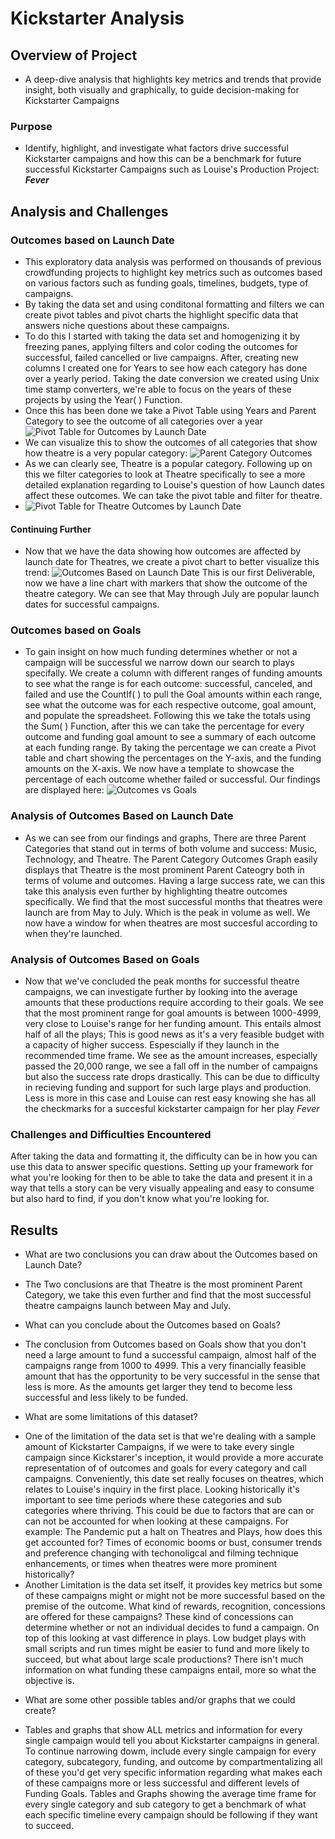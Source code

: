 # Kickstarter Analysis

## Overview of Project
* A deep-dive analysis that highlights key metrics and trends that provide insight, both visually and graphically, to guide decision-making for Kickstarter Campaigns

### Purpose
* Identify, highlight, and investigate what factors drive successful Kickstarter campaigns and how this can be a benchmark for future successful Kickstarter Campaigns such as Louise's Production Project: ***Fever*** 


## Analysis and Challenges

### Outcomes based on Launch Date 
* This exploratory data analysis was performed on thousands of previous crowdfunding projects to highlight key metrics such as outcomes based on various factors such as funding goals, timelines, budgets, type of campaigns. 
* By taking the data set and using conditonal formatting and filters we can create pivot tables and pivot charts the highlight specific data that answers niche questions about these campaigns.  
* To do this I started with taking the data set and homogenizing it by freezing panes, applying filters and color coding the outcomes for successful, failed cancelled or live campaigns. After, creating new columns I created one for Years to see how each category has done over a yearly period. Taking the date conversion we created using Unix time stamp converters, we're able to focus on the years of these projects by using the Year( ) Function. 
* Once this has been done we take a Pivot Table using Years and Parent Category to see the outcome of all categories over a year
![Pivot Table for Outcomes by Launch Date](https://github.com/RichardH395/repo-kickstarter-analysis/blob/main/Pivot%20Table%20for%20Outcomes%20by%20Launch%20Date.png)
* We can visualize this to show the outcomes of all categories that show how theatre is a very popular category: 
![Parent Category Outcomes](https://github.com/RichardH395/repo-kickstarter-analysis/blob/main/Parent%20Category%20Outcomes%20.png) 
* As we can clearly see, Theatre is a popular category. Following up on this we filter categories to look at Theatre specifically to see a more detailed explanation regarding to Louise's question of how Launch dates affect these outcomes. We can take the pivot table and filter for theatre.
* ![Pivot Table for Theatre Outcomes by Launch Date](https://github.com/RichardH395/repo-kickstarter-analysis/blob/main/Pivot%20Table%20for%20Theatre%20Outcomes%20by%20Launch%20Date%20.png) 
#### Continuing Further
* Now that we have the data showing how outcomes are affected by launch date for Theatres, we create a pivot chart to better visualize this trend:
![Outcomes Based on Launch Date](https://github.com/RichardH395/repo-kickstarter-analysis/blob/main/Outcomes%20Based%20on%20Launch%20Date%20.png)
This is our first Deliverable, now we have a line chart with markers that show the outcome of the theatre category. We can see that May through July are popular launch dates for successful campaigns. 
### Outcomes based on Goals
* To gain insight on how much funding determines whether or not a campaign will be successful we narrow down our search to plays specifally. We create a column with different ranges of funding amounts to see what the range is for each outcome: successful, canceled, and failed and use the CountIf( ) to pull the Goal amounts within each range, see what the outcome was for each respective outcome, goal amount, and populate the spreadsheet. Following this we take the totals using the Sum( ) Function, after this we can take the percentage for every outcome and funding goal amount to see a summary of each outcome at each funding range. By taking the percentage we can create a Pivot table and chart showing the percentages on the Y-axis, and the funding amounts on the X-axis. We now have a template to showcase the percentage of each outcome whether failed or successful. Our findings are displayed here:
![Outcomes vs Goals](https://github.com/RichardH395/repo-kickstarter-analysis/blob/main/Outcomes%20vs%20Goals%20.png)


### Analysis of Outcomes Based on Launch Date
* As we can see from our findings and graphs, There are three Parent Categories that stand out in terms of both volume and success: Music, Technology, and Theatre. The Parent Category Outcomes Graph easily displays that Theatre is the most prominent Parent Cateogry both in terms of volume and outcomes. Having a large success rate, we can this take this analysis even further by highlighting theatre outcomes specifically. We find that the most successful months that theatres were launch are from May to July. Which is the peak in volume as well. We now have a window for when theatres are most succesful according to when they're launched.

### Analysis of Outcomes Based on Goals
* Now that we've concluded the peak months for successful theatre campaigns, we can investigate further by looking into the average amounts that these productions require according to their goals. We see that the most prominent range for goal amounts is between 1000-4999, very close to Louise's range for her funding amount. This entails almost half of all the plays; This is good news as it's a very feasible budget with a capacity of higher success. Espescially if they launch in the recommended time frame. We see as the amount increases, especially passed the 20,000 range,  we see a fall off in the number of campaigns but also the success rate drops drastically. This can be due to difficulty in recieving funding and support for such large plays and production. Less is more in this case and Louise can rest easy knowing she has all the checkmarks for a succesful kickstarter campaign for her play *Fever* 
### Challenges and Difficulties Encountered

After taking the data and formatting it, the difficulty can be in how you can use this data to answer specific questions. Setting up your framework for what you're looking for then to be able to take the data and present it in a way that tells a story can be very visually appealing and easy to consume but also hard to find, if you don't know what you're looking for. 

## Results

- What are two conclusions you can draw about the Outcomes based on Launch Date?
* The Two conclusions are that Theatre is the most prominent Parent Category, we take this even further and find that the most successful theatre campaigns launch between May and July. 
- What can you conclude about the Outcomes based on Goals?
* The conclusion from Outcomes based on Goals show that you don't need a large amount to fund a successful campaign, almost half of the campaigns range from 1000 to 4999. This a very financially feasible amount that has the opportunity to be very successful in the sense that less is more. As the amounts get larger they tend to become less successful and less likely to be funded. 

- What are some limitations of this dataset?
* One of the limitation of the data set is that we're dealing with a sample amount of Kickstarter Campaigns, if we were to take every single campaign since Kickstarer's inception, it would provide a more accurate representation of of outcomes and goals for every category and call campaigns. Conveniently, this date set really focuses on theatres, which relates to Louise's inquiry in the first place. Looking historically it's important to see time periods where these categories and sub categories where thriving. This could be due to factors that are can or can not be accounted for when looking at these campaigns. For example: The Pandemic put a halt on Theatres and Plays, how does this get accounted for? Times of economic booms or bust, consumer trends and preference changing with techonoligcal and filming technique enhancements, or times when theatres were more prominent historically? 
* Another Limitation is the data set itself, it provides key metrics but some of these campaigns might or might not be more successful based on the premise of the outcome. What kind of rewards, recognition, concessions are offered for these campaigns? These kind of concessions can determine whether or not an individual decides to fund a campaign. On top of this looking at vast difference in plays. Low budget plays with small scripts and run times might be easier to fund and more likely to succeed, but what about large scale productions? There isn't much information on what funding these campaigns entail, more so what the objective is. 

- What are some other possible tables and/or graphs that we could create?
* Tables and graphs that show ALL metrics and information for every single campaign would tell you about Kickstarter campaigns in general. To continue narrowing dowm, include every single campaign for every category, subcategory, funding, and outcome by compartmentalizing all of these you'd get very specific information regarding what makes each of these campaigns more or less successful and different levels of Funding Goals. Tables and Graphs showing the average time frame for every single category and sub category to get a benchmark of what each specific timeline every campaign should be following if they want to succeed. 
